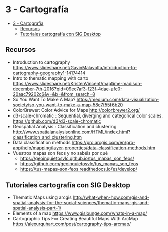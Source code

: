 # 3 -  Cartografía
- [3 - Cartografía](#3---cartograf%C3%ADa)
  - [Recursos](#recursos)
  - [Tutoriales cartografía con SIG Desktop](#tutoriales-cartograf%C3%ADa-con-sig-desktop)

## Recursos

- Introduction to cartography https://www.slideshare.net/GavinMalavolta/introduction-to-cartography-geography1-14174414
- Intro to thematic mapping with carto https://www.slideshare.net/KristenVincent/maptime-madison-december-7th-2016?qid=09ec7af3-f23f-4dae-afc0-20aac79202c6&v=&b=&from_search=8
- So You Want To Make A Map? https://medium.com/data-visualization-society/so-you-want-to-make-a-map-58c7f55f6b20
- ColorBrewer: Color Advice for Maps http://colorbrewer2.org/
- d3-scale-chromatic : Sequential, diverging and categorical color scales. https://github.com/d3/d3-scale-chromatic
- Geospatial Analysis : Classification and clustering http://www.spatialanalysisonline.com/HTML/index.html?classification_and_clustering.htm
- Data classification methods https://pro.arcgis.com/en/pro-app/help/mapping/layer-properties/data-classification-methods.htm
- Vuestros mapas son feos y no sabéis por qué
  -   https://geoinquietosvlc.github.io/tus_mapas_son_feos/
  -   https://github.com/geoinquietosvlc/tus_mapas_son_feos
  -   https://tus-mapas-son-feos.readthedocs.io/es/develop/

## Tutoriales cartografía con SIG Desktop


- Thematic Maps using arcgis http://what-when-how.com/gis-and-spatial-analysis-for-the-social-sciences/thematic-maps-gis-and-spatial-analysis-part-1/
- Elements of a map https://www.gislounge.com/whats-in-a-map/
- Cartographic Tips For Creating Beautiful Maps With ArcMap https://alexurquhart.com/post/cartography-tips-arcmap/